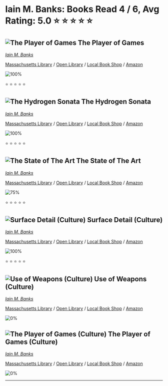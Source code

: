 # Iain M. Banks:  Books Read 4 / 6, Avg Rating: 5.0 :star: :star: :star: :star: :star:

## ![The Player of Games](https://covers.openlibrary.org/b/isbn/9780316005401-M.jpg) The Player of Games
*[Iain M. Banks](../authors/IainMBanks)*

[Massachusetts Library](https://library.minlib.net/search/i=9780316005401) / [Open Library](https://openlibrary.org/isbn/9780316005401) / [Local Book Shop](https://bookshop.org/book/9780316005401) / [Amazon](https://amazon.com/dp/0316005401)

![100%](https://progress-bar.dev/100) 

:star: :star: :star: :star: :star:

## ![The Hydrogen Sonata](https://covers.openlibrary.org/b/isbn/9780316212373-M.jpg) The Hydrogen Sonata
*[Iain M. Banks](../authors/IainMBanks)*

[Massachusetts Library](https://library.minlib.net/search/i=9780316212373) / [Open Library](https://openlibrary.org/isbn/9780316212373) / [Local Book Shop](https://bookshop.org/book/9780316212373) / [Amazon](https://amazon.com/dp/0316212377)

![100%](https://progress-bar.dev/100) 

:star: :star: :star: :star: :star:

## ![The State of The Art](https://images-us.bookshop.org/ingram/9780316565646.jpg?height=300&v=v2) The State of The Art
*[Iain M. Banks](../authors/IainMBanks)*

[Massachusetts Library](https://library.minlib.net/search/i=9780316565646) / [Open Library](https://openlibrary.org/isbn/9780316565646) / [Local Book Shop](https://bookshop.org/book/9780316565646) / [Amazon](https://amazon.com/dp/0316565644)

![75%](https://progress-bar.dev/75) 

:star: :star: :star: :star: :star:

## ![Surface Detail (Culture)](https://covers.openlibrary.org/b/isbn/9780316123419-M.jpg) Surface Detail (Culture)
*[Iain M. Banks](../authors/IainMBanks)*

[Massachusetts Library](https://library.minlib.net/search/i=9780316123419) / [Open Library](https://openlibrary.org/isbn/9780316123419) / [Local Book Shop](https://bookshop.org/book/9780316123419) / [Amazon](https://amazon.com/dp/0316123412)

![100%](https://progress-bar.dev/100) 

:star: :star: :star: :star: :star:

## ![Use of Weapons (Culture)](https://covers.openlibrary.org/b/isbn/9780316030571-M.jpg) Use of Weapons (Culture)
*[Iain M. Banks](../authors/IainMBanks)*

[Massachusetts Library](https://library.minlib.net/search/i=9780316030571) / [Open Library](https://openlibrary.org/isbn/9780316030571) / [Local Book Shop](https://bookshop.org/book/9780316030571) / [Amazon](https://amazon.com/dp/0316030570)

![0%](https://progress-bar.dev/0) 



## ![The Player of Games (Culture)](https://covers.openlibrary.org/b/isbn/9780316005401-M.jpg) The Player of Games (Culture)
*[Iain M. Banks](../authors/IainMBanks)*

[Massachusetts Library](https://library.minlib.net/search/i=9780316005401) / [Open Library](https://openlibrary.org/isbn/9780316005401) / [Local Book Shop](https://bookshop.org/book/9780316005401) / [Amazon](https://amazon.com/dp/0316005401)

![0%](https://progress-bar.dev/0) 



---
